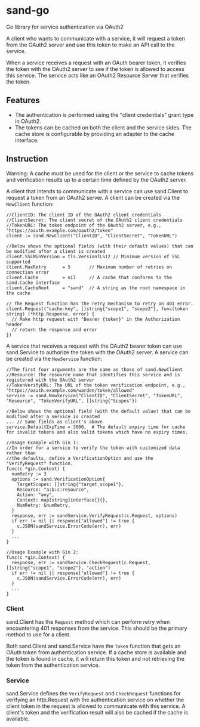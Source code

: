 # sand-go
Go library for service authentication via OAuth2

A client who wants to communicate with a service, it will request a token from the OAuth2 server and use this token to make an API call to the service.

When a service receives a request with an OAuth bearer token, it verifies the token with the OAuth2 server to see if the token is allowed to access this service. The service acts like an OAuth2 Resource Server that verifies the token.

## Features

* The authentication is performed using the "client credentials" grant type in OAuth2.
* The tokens can be cached on both the client and the service sides. The cache store is configurable by providing an adapter to the cache interface.

## Instruction

Warning: A cache must be used for the client or the service to cache tokens and verification results up to a certain time defined by the OAuth2 server.

A client that intends to communicate with a service can use sand.Client to request a token from an OAuth2 server. A client can be created via the `NewClient` function:

```
//ClientID: The client ID of the OAuth2 client credentials
//ClientSecret: The client secret of the OAuth2 client credentials
//TokenURL: The token endpoint of the OAuth2 server, e.g., "https://oauth.example.com/oauth2/token"
client := sand.NewClient("ClientID", "ClientSecret", "TokenURL")

//Below shows the optional fields (with their default values) that can be modified after a client is created
client.SSLMinVersion = tls.VersionTLS12 // Minimum version of SSL supported
client.MaxRetry      = 5       // Maximum number of retries on connection error
client.Cache         = nil     // A cache that conforms to the sand.Cache interface
client.CacheRoot     = "sand"  // A string as the root namespace in the cache

// The Request function has the retry mechanism to retry on 401 error.
client.Request("cache-key", []string{"scope1", "scope2"}, func(token string) (*http.Response, error) {
  // Make http request with "Bearer {token}" in the Authorization header
  // return the response and error
})
```

A service that receives a request with the OAuth2 bearer token can use sand.Service to authorize the token with the OAuth2 server. A service can be created via the `NewService` function:

```
//The first four arguments are the same as those of sand.NewClient
//Resource: The resource name that identifies this service and is registered with the OAuth2 server
//TokenVerifyURL: The URL of the token verification endpoint, e.g., "https://oauth.example.com/warden/token/allowed"
service := sand.NewService("ClientID", "ClientSecret", "TokenURL", "Resource", "TokenVerifyURL", []string{"Scopes"})

//Below shows the optional field (with the default value) that can be modified after a service is created
... // Same fields as client's above
service.DefaultExpTime = 3600,  # The default expiry time for cache for invalid tokens and also valid tokens which have no expiry times.

//Usage Example with Gin 1:
//In order for a service to verify the token with customized data rather than
//the defaults, define a VerificationOption and use the "VerifyRequest" function.
func(c *gin.Context) {
  numRetry := 3
  options := sand.VerificationOption{
    TargetScopes: []string{"target_scope1"},
    Resource: "a:b:c:resource",
    Action: "any",
    Context: map[string]interface{}{},
    NumRetry: &numRetry,
  }
  response, err := sandService.VerifyRequest(c.Request, options)
  if err != nil || response["allowed"] != true {
    c.JSON(sandService.ErrorCode(err), err)
  }
  ...
}

//Usage Example with Gin 2:
func(c *gin.Context) {
  response, err := sandService.CheckRequest(c.Request, []string{"scope1", "scope2"}, "action")
  if err != nil || response["allowed"] != true {
    c.JSON(sandService.ErrorCode(err), err)
  }
  ...
}
```

### Client

sand.Client has the `Request` method which can perform retry when encountering 401 responses from the service. This should be the primary method to use for a client.

Both sand.Client and sand.Service have the `Token` function that gets an OAuth token from authentication service. If a cache store is available and the token is found in cache, it will return this token and not retrieving the token from the authentication service.

### Service

sand.Service defines the `VerifyRequest` and `CheckRequest` functions for verifying an http.Request with the authentication service on whether the client token in the request is allowed to communicate with this service. A client's token and the verification result will also be cached if the cache is available.
